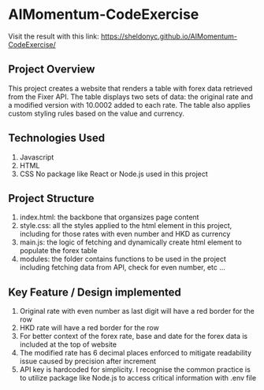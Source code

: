 # AIMomentum-CodeExercise
Visit the result with this link: https://sheldonyc.github.io/AIMomentum-CodeExercise/

## Project Overview
This project creates a website that renders a table with forex data retrieved from the Fixer API. The table displays two sets of data: the original rate and a modified version with 10.0002 added to each rate. The table also applies custom styling rules based on the value and currency.

## Technologies Used
1. Javascript
2. HTML
3. CSS
No package like React or Node.js used in this project

## Project Structure
1. index.html: the backbone that organsizes page content
2. style.css: all the styles applied to the html element in this project, including for those rates with even number and HKD as currency
3. main.js: the logic of fetching and dynamically create html element to populate the forex table
4. modules: the folder contains functions to be used in the project including fetching data from API, check for even number, etc ...

## Key Feature / Design implemented
1. Original rate with even number as last digit will have a red border for the row
2. HKD rate will have a red border for the row
3. For better context of the forex rate, base and date for the forex data is included at the top of website
4. The modified rate has 6 decimal places enforced to mitigate readability issue caused by precision after increment
5. API key is hardcoded for simplicity. I recognise the common practice is to utilize package like Node.js to access critical information with .env file

